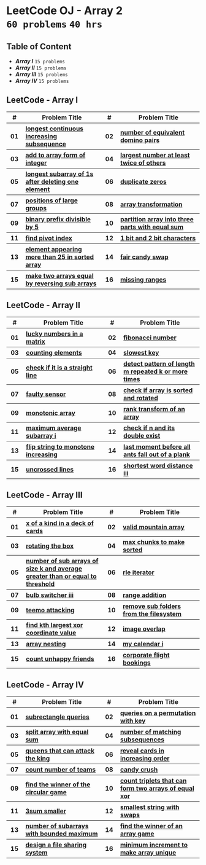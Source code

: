 # LeetCode OJ - Array 2 <br> `60 problems` `40 hrs`

## Table of Content

- ***Array I***             `15 problems`
- ***Array II***            `15 problems`
- ***Array III***           `15 problems`
- ***Array IV***            `15 problems`

## LeetCode - Array I

<table>
    <head>
        <tr>
<th align="center">#</th>
<th align="center" width="600px">Problem Title</th>
<th align="center">#</th>
<th align="center" width="600px">Problem Title</th>
        </tr>
    </head>
    <tbody>
        <tr>
<th align="center" width="50px">01</th><th align="left" width="550px"><a href="https://leetcode.com/problems/longest-continuous-increasing-subsequence/">longest continuous increasing subsequence</a></th>
<th align="center" width="50px">02</th><th align="left" width="550px"><a href="https://leetcode.com/problems/number-of-equivalent-domino-pairs/">number of equivalent domino pairs</a></th>
        </tr>
        <tr>
<th align="center" width="50px">03</th><th align="left" width="550px"><a href="https://leetcode.com/problems/add-to-array-form-of-integer/">add to array form of integer</a></th>
<th align="center" width="50px">04</th><th align="left" width="550px"><a href="https://leetcode.com/problems/largest-number-at-least-twice-of-others/">largest number at least twice of others</a></th>
        </tr>
        <tr>
<th align="center" width="50px">05</th><th align="left" width="550px"><a href="https://leetcode.com/problems/longest-subarray-of-1s-after-deleting-one-element/">longest subarray of 1s after deleting one element</a></th>
<th align="center" width="50px">06</th><th align="left" width="550px"><a href="https://leetcode.com/problems/duplicate-zeros/">duplicate zeros</a></th>
        </tr>
        <tr>
<th align="center" width="50px">07</th><th align="left" width="550px"><a href="https://leetcode.com/problems/positions-of-large-groups/">positions of large groups</a></th>
<th align="center" width="50px">08</th><th align="left" width="550px"><a href="https://leetcode.com/problems/array-transformation/">array transformation</a></th>
        </tr>
        <tr>
<th align="center" width="50px">09</th><th align="left" width="550px"><a href="https://leetcode.com/problems/binary-prefix-divisible-by-5/">binary prefix divisible by 5</a></th>
<th align="center" width="50px">10</th><th align="left" width="550px"><a href="https://leetcode.com/problems/partition-array-into-three-parts-with-equal-sum/">partition array into three parts with equal sum</a></th>
        </tr>
        <tr>
<th align="center" width="50px">11</th><th align="left" width="550px"><a href="https://leetcode.com/problems/find-pivot-index/">find pivot index</a></th>
<th align="center" width="50px">12</th><th align="left" width="550px"><a href="https://leetcode.com/problems/1-bit-and-2-bit-characters/">1 bit and 2 bit characters</a></th>
        </tr>
        <tr>
<th align="center" width="50px">13</th><th align="left" width="550px"><a href="https://leetcode.com/problems/element-appearing-more-than-25-in-sorted-array/">element appearing more than 25 in sorted array</a></th>
<th align="center" width="50px">14</th><th align="left" width="550px"><a href="https://leetcode.com/problems/fair-candy-swap/">fair candy swap</a></th>
        </tr>
        <tr>
<th align="center" width="50px">15</th><th align="left" width="550px"><a href="https://leetcode.com/problems/make-two-arrays-equal-by-reversing-sub-arrays/">make two arrays equal by reversing sub arrays</a></th>
<th align="center" width="50px">16</th><th align="left" width="550px"><a href="https://leetcode.com/problems/missing-ranges/">missing ranges</a></th>
        </tr>
    </tbody>
</table>

## LeetCode - Array II

<table>
    <head>
        <tr>
<th align="center">#</th>
<th align="center" width="600px">Problem Title</th>
<th align="center">#</th>
<th align="center" width="600px">Problem Title</th>
        </tr>
    </head>
    <tbody>
        <tr>
<th align="center" width="50px">01</th><th align="left" width="550px"><a href="https://leetcode.com/problems/lucky-numbers-in-a-matrix/">lucky numbers in a matrix</a></th>
<th align="center" width="50px">02</th><th align="left" width="550px"><a href="https://leetcode.com/problems/fibonacci-number/">fibonacci number</a></th>
        </tr>
        <tr>
<th align="center" width="50px">03</th><th align="left" width="550px"><a href="https://leetcode.com/problems/counting-elements/">counting elements</a></th>
<th align="center" width="50px">04</th><th align="left" width="550px"><a href="https://leetcode.com/problems/slowest-key/">slowest key</a></th>
        </tr>
        <tr>
<th align="center" width="50px">05</th><th align="left" width="550px"><a href="https://leetcode.com/problems/check-if-it-is-a-straight-line/">check if it is a straight line</a></th>
<th align="center" width="50px">06</th><th align="left" width="550px"><a href="https://leetcode.com/problems/detect-pattern-of-length-m-repeated-k-or-more-times/">detect pattern of length m repeated k or more times</a></th>
        </tr>
        <tr>
<th align="center" width="50px">07</th><th align="left" width="550px"><a href="https://leetcode.com/problems/faulty-sensor/">faulty sensor</a></th>
<th align="center" width="50px">08</th><th align="left" width="550px"><a href="https://leetcode.com/problems/check-if-array-is-sorted-and-rotated/">check if array is sorted and rotated</a></th>
        </tr>
        <tr>
<th align="center" width="50px">09</th><th align="left" width="550px"><a href="https://leetcode.com/problems/monotonic-array/">monotonic array</a></th>
<th align="center" width="50px">10</th><th align="left" width="550px"><a href="https://leetcode.com/problems/rank-transform-of-an-array/">rank transform of an array</a></th>
        </tr>
        <tr>
<th align="center" width="50px">11</th><th align="left" width="550px"><a href="https://leetcode.com/problems/maximum-average-subarray-i/">maximum average subarray i</a></th>
<th align="center" width="50px">12</th><th align="left" width="550px"><a href="https://leetcode.com/problems/check-if-n-and-its-double-exist/">check if n and its double exist</a></th>
        </tr>
        <tr>
<th align="center" width="50px">13</th><th align="left" width="550px"><a href="https://leetcode.com/problems/flip-string-to-monotone-increasing/">flip string to monotone increasing</a></th>
<th align="center" width="50px">14</th><th align="left" width="550px"><a href="https://leetcode.com/problems/last-moment-before-all-ants-fall-out-of-a-plank/">last moment before all ants fall out of a plank</a></th>
        </tr>
        <tr>
<th align="center" width="50px">15</th><th align="left" width="550px"><a href="https://leetcode.com/problems/uncrossed-lines/">uncrossed lines</a></th>
<th align="center" width="50px">16</th><th align="left" width="550px"><a href="https://leetcode.com/problems/shortest-word-distance-iii/">shortest word distance iii</a></th>
        </tr>
    </tbody>
</table>

## LeetCode - Array III

<table>
    <head>
        <tr>
<th align="center">#</th>
<th align="center" width="600px">Problem Title</th>
<th align="center">#</th>
<th align="center" width="600px">Problem Title</th>
        </tr>
    </head>
    <tbody>
        <tr>
<th align="center" width="50px">01</th><th align="left" width="550px"><a href="https://leetcode.com/problems/x-of-a-kind-in-a-deck-of-cards/">x of a kind in a deck of cards</a></th>
<th align="center" width="50px">02</th><th align="left" width="550px"><a href="https://leetcode.com/problems/valid-mountain-array/">valid mountain array</a></th>
        </tr>
        <tr>
<th align="center" width="50px">03</th><th align="left" width="550px"><a href="https://leetcode.com/problems/rotating-the-box/">rotating the box</a></th>
<th align="center" width="50px">04</th><th align="left" width="550px"><a href="https://leetcode.com/problems/max-chunks-to-make-sorted/">max chunks to make sorted</a></th>
        </tr>
        <tr>
<th align="center" width="50px">05</th><th align="left" width="550px"><a href="https://leetcode.com/problems/number-of-sub-arrays-of-size-k-and-average-greater-than-or-equal-to-threshold/">number of sub arrays of size k and average greater than or equal to threshold</a></th>
<th align="center" width="50px">06</th><th align="left" width="550px"><a href="https://leetcode.com/problems/rle-iterator/">rle iterator</a></th>
        </tr>
        <tr>
<th align="center" width="50px">07</th><th align="left" width="550px"><a href="https://leetcode.com/problems/bulb-switcher-iii/">bulb switcher iii</a></th>
<th align="center" width="50px">08</th><th align="left" width="550px"><a href="https://leetcode.com/problems/range-addition/">range addition</a></th>
        </tr>
        <tr>
<th align="center" width="50px">09</th><th align="left" width="550px"><a href="https://leetcode.com/problems/teemo-attacking/">teemo attacking</a></th>
<th align="center" width="50px">10</th><th align="left" width="550px"><a href="https://leetcode.com/problems/remove-sub-folders-from-the-filesystem/">remove sub folders from the filesystem</a></th>
        </tr>
        <tr>
<th align="center" width="50px">11</th><th align="left" width="550px"><a href="https://leetcode.com/problems/find-kth-largest-xor-coordinate-value/">find kth largest xor coordinate value</a></th>
<th align="center" width="50px">12</th><th align="left" width="550px"><a href="https://leetcode.com/problems/image-overlap/">image overlap</a></th>
        </tr>
        <tr>
<th align="center" width="50px">13</th><th align="left" width="550px"><a href="https://leetcode.com/problems/array-nesting/">array nesting</a></th>
<th align="center" width="50px">14</th><th align="left" width="550px"><a href="https://leetcode.com/problems/my-calendar-i/">my calendar i</a></th>
        </tr>
        <tr>
<th align="center" width="50px">15</th><th align="left" width="550px"><a href="https://leetcode.com/problems/count-unhappy-friends/">count unhappy friends</a></th>
<th align="center" width="50px">16</th><th align="left" width="550px"><a href="https://leetcode.com/problems/corporate-flight-bookings/">corporate flight bookings</a></th>
        </tr>
    </tbody>
</table>

## LeetCode - Array IV

<table>
    <head>
        <tr>
<th align="center">#</th>
<th align="center" width="600px">Problem Title</th>
<th align="center">#</th>
<th align="center" width="600px">Problem Title</th>
        </tr>
    </head>
    <tbody>
        <tr>
<th align="center" width="50px">01</th><th align="left" width="550px"><a href="https://leetcode.com/problems/subrectangle-queries/">subrectangle queries</a></th>
<th align="center" width="50px">02</th><th align="left" width="550px"><a href="https://leetcode.com/problems/queries-on-a-permutation-with-key/">queries on a permutation with key</a></th>
        </tr>
        <tr>
<th align="center" width="50px">03</th><th align="left" width="550px"><a href="https://leetcode.com/problems/split-array-with-equal-sum/">split array with equal sum</a></th>
<th align="center" width="50px">04</th><th align="left" width="550px"><a href="https://leetcode.com/problems/number-of-matching-subsequences/">number of matching subsequences</a></th>
        </tr>
        <tr>
<th align="center" width="50px">05</th><th align="left" width="550px"><a href="https://leetcode.com/problems/queens-that-can-attack-the-king/">queens that can attack the king</a></th>
<th align="center" width="50px">06</th><th align="left" width="550px"><a href="https://leetcode.com/problems/reveal-cards-in-increasing-order/">reveal cards in increasing order</a></th>
        </tr>
        <tr>
<th align="center" width="50px">07</th><th align="left" width="550px"><a href="https://leetcode.com/problems/count-number-of-teams/">count number of teams</a></th>
<th align="center" width="50px">08</th><th align="left" width="550px"><a href="https://leetcode.com/problems/candy-crush/">candy crush</a></th>
        </tr>
        <tr>
<th align="center" width="50px">09</th><th align="left" width="550px"><a href="https://leetcode.com/problems/find-the-winner-of-the-circular-game/">find the winner of the circular game</a></th>
<th align="center" width="50px">10</th><th align="left" width="550px"><a href="https://leetcode.com/problems/count-triplets-that-can-form-two-arrays-of-equal-xor/">count triplets that can form two arrays of equal xor</a></th>
        </tr>
        <tr>
<th align="center" width="50px">11</th><th align="left" width="550px"><a href="https://leetcode.com/problems/3sum-smaller/">3sum smaller</a></th>
<th align="center" width="50px">12</th><th align="left" width="550px"><a href="https://leetcode.com/problems/smallest-string-with-swaps/">smallest string with swaps</a></th>
        </tr>
        <tr>
<th align="center" width="50px">13</th><th align="left" width="550px"><a href="https://leetcode.com/problems/number-of-subarrays-with-bounded-maximum/">number of subarrays with bounded maximum</a></th>
<th align="center" width="50px">14</th><th align="left" width="550px"><a href="https://leetcode.com/problems/find-the-winner-of-an-array-game/">find the winner of an array game</a></th>
        </tr>
        <tr>
<th align="center" width="50px">15</th><th align="left" width="550px"><a href="https://leetcode.com/problems/design-a-file-sharing-system/">design a file sharing system</a></th>
<th align="center" width="50px">16</th><th align="left" width="550px"><a href="https://leetcode.com/problems/minimum-increment-to-make-array-unique/">minimum increment to make array unique</a></th>
        </tr>
    </tbody>
</table>
